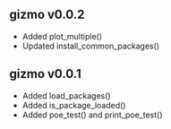 ## gizmo v0.0.2
* Added plot_multiple()
* Updated install_common_packages()

## gizmo v0.0.1
* Added load_packages()
* Added is_package_loaded()
* Added poe_test() and print_poe_test()
